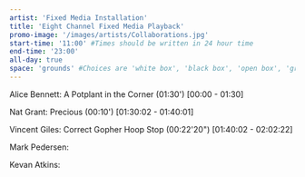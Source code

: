 ```yaml
---
artist: 'Fixed Media Installation'
title: 'Eight Channel Fixed Media Playback'
promo-image: '/images/artists/Collaborations.jpg'
start-time: '11:00' #Times should be written in 24 hour time
end-time: '23:00'
all-day: true
space: 'grounds' #Choices are 'white box', 'black box', 'open box', 'grounds'
---
```

<!-- Description -->
Alice Bennett: A Potplant in the Corner (01:30') [00:00 - 01:30]

Nat Grant: Precious (00:10') [01:30:02 - 01:40:01]

Vincent Giles: Correct Gopher Hoop Stop (00:22'20") [01:40:02 - 02:02:22]

Mark Pedersen: <!-- to be updated -->

Kevan Atkins: <!-- to be updated -->
<!-- Bio -->

